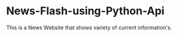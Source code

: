 # News-Flash-using-Python-Api
This is a News Website that shows variety of current  information's. 
